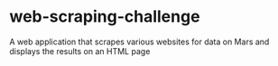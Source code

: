 # web-scraping-challenge
A web application that scrapes various websites for data on Mars and displays the results on an HTML page
